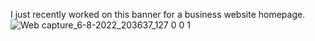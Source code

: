  I just recently worked on this banner for a business website homepage.
 ![Web capture_6-8-2022_203637_127 0 0 1](https://user-images.githubusercontent.com/110742171/183265336-3cadec94-7f3e-43c1-9933-41a52ebbee2f.jpeg)
